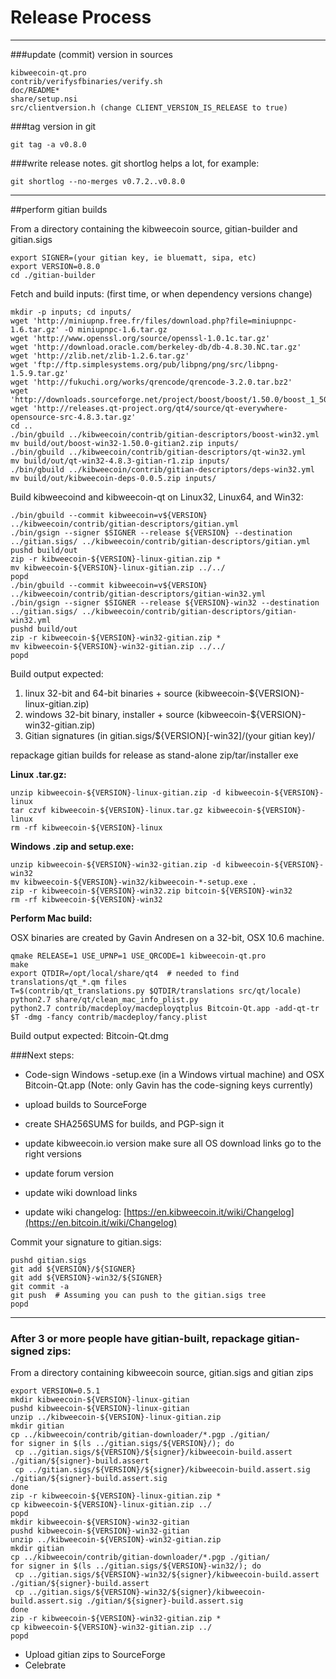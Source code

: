 Release Process
====================

* * *

###update (commit) version in sources


	kibweecoin-qt.pro
	contrib/verifysfbinaries/verify.sh
	doc/README*
	share/setup.nsi
	src/clientversion.h (change CLIENT_VERSION_IS_RELEASE to true)

###tag version in git

	git tag -a v0.8.0

###write release notes. git shortlog helps a lot, for example:

	git shortlog --no-merges v0.7.2..v0.8.0

* * *

##perform gitian builds

 From a directory containing the kibweecoin source, gitian-builder and gitian.sigs
  
	export SIGNER=(your gitian key, ie bluematt, sipa, etc)
	export VERSION=0.8.0
	cd ./gitian-builder

 Fetch and build inputs: (first time, or when dependency versions change)

	mkdir -p inputs; cd inputs/
	wget 'http://miniupnp.free.fr/files/download.php?file=miniupnpc-1.6.tar.gz' -O miniupnpc-1.6.tar.gz
	wget 'http://www.openssl.org/source/openssl-1.0.1c.tar.gz'
	wget 'http://download.oracle.com/berkeley-db/db-4.8.30.NC.tar.gz'
	wget 'http://zlib.net/zlib-1.2.6.tar.gz'
	wget 'ftp://ftp.simplesystems.org/pub/libpng/png/src/libpng-1.5.9.tar.gz'
	wget 'http://fukuchi.org/works/qrencode/qrencode-3.2.0.tar.bz2'
	wget 'http://downloads.sourceforge.net/project/boost/boost/1.50.0/boost_1_50_0.tar.bz2'
	wget 'http://releases.qt-project.org/qt4/source/qt-everywhere-opensource-src-4.8.3.tar.gz'
	cd ..
	./bin/gbuild ../kibweecoin/contrib/gitian-descriptors/boost-win32.yml
	mv build/out/boost-win32-1.50.0-gitian2.zip inputs/
	./bin/gbuild ../kibweecoin/contrib/gitian-descriptors/qt-win32.yml
	mv build/out/qt-win32-4.8.3-gitian-r1.zip inputs/
	./bin/gbuild ../kibweecoin/contrib/gitian-descriptors/deps-win32.yml
	mv build/out/kibweecoin-deps-0.0.5.zip inputs/

 Build kibweecoind and kibweecoin-qt on Linux32, Linux64, and Win32:
  
	./bin/gbuild --commit kibweecoin=v${VERSION} ../kibweecoin/contrib/gitian-descriptors/gitian.yml
	./bin/gsign --signer $SIGNER --release ${VERSION} --destination ../gitian.sigs/ ../kibweecoin/contrib/gitian-descriptors/gitian.yml
	pushd build/out
	zip -r kibweecoin-${VERSION}-linux-gitian.zip *
	mv kibweecoin-${VERSION}-linux-gitian.zip ../../
	popd
	./bin/gbuild --commit kibweecoin=v${VERSION} ../kibweecoin/contrib/gitian-descriptors/gitian-win32.yml
	./bin/gsign --signer $SIGNER --release ${VERSION}-win32 --destination ../gitian.sigs/ ../kibweecoin/contrib/gitian-descriptors/gitian-win32.yml
	pushd build/out
	zip -r kibweecoin-${VERSION}-win32-gitian.zip *
	mv kibweecoin-${VERSION}-win32-gitian.zip ../../
	popd

  Build output expected:

  1. linux 32-bit and 64-bit binaries + source (kibweecoin-${VERSION}-linux-gitian.zip)
  2. windows 32-bit binary, installer + source (kibweecoin-${VERSION}-win32-gitian.zip)
  3. Gitian signatures (in gitian.sigs/${VERSION}[-win32]/(your gitian key)/

repackage gitian builds for release as stand-alone zip/tar/installer exe

**Linux .tar.gz:**

	unzip kibweecoin-${VERSION}-linux-gitian.zip -d kibweecoin-${VERSION}-linux
	tar czvf kibweecoin-${VERSION}-linux.tar.gz kibweecoin-${VERSION}-linux
	rm -rf kibweecoin-${VERSION}-linux

**Windows .zip and setup.exe:**

	unzip kibweecoin-${VERSION}-win32-gitian.zip -d kibweecoin-${VERSION}-win32
	mv kibweecoin-${VERSION}-win32/kibweecoin-*-setup.exe .
	zip -r kibweecoin-${VERSION}-win32.zip bitcoin-${VERSION}-win32
	rm -rf kibweecoin-${VERSION}-win32

**Perform Mac build:**

  OSX binaries are created by Gavin Andresen on a 32-bit, OSX 10.6 machine.

	qmake RELEASE=1 USE_UPNP=1 USE_QRCODE=1 kibweecoin-qt.pro
	make
	export QTDIR=/opt/local/share/qt4  # needed to find translations/qt_*.qm files
	T=$(contrib/qt_translations.py $QTDIR/translations src/qt/locale)
	python2.7 share/qt/clean_mac_info_plist.py
	python2.7 contrib/macdeploy/macdeployqtplus Bitcoin-Qt.app -add-qt-tr $T -dmg -fancy contrib/macdeploy/fancy.plist

 Build output expected: Bitcoin-Qt.dmg

###Next steps:

* Code-sign Windows -setup.exe (in a Windows virtual machine) and
  OSX Bitcoin-Qt.app (Note: only Gavin has the code-signing keys currently)

* upload builds to SourceForge

* create SHA256SUMS for builds, and PGP-sign it

* update kibweecoin.io version
  make sure all OS download links go to the right versions

* update forum version

* update wiki download links

* update wiki changelog: [https://en.kibweecoin.it/wiki/Changelog](https://en.bitcoin.it/wiki/Changelog)

Commit your signature to gitian.sigs:

	pushd gitian.sigs
	git add ${VERSION}/${SIGNER}
	git add ${VERSION}-win32/${SIGNER}
	git commit -a
	git push  # Assuming you can push to the gitian.sigs tree
	popd

-------------------------------------------------------------------------

### After 3 or more people have gitian-built, repackage gitian-signed zips:

From a directory containing kibweecoin source, gitian.sigs and gitian zips

	export VERSION=0.5.1
	mkdir kibweecoin-${VERSION}-linux-gitian
	pushd kibweecoin-${VERSION}-linux-gitian
	unzip ../kibweecoin-${VERSION}-linux-gitian.zip
	mkdir gitian
	cp ../kibweecoin/contrib/gitian-downloader/*.pgp ./gitian/
	for signer in $(ls ../gitian.sigs/${VERSION}/); do
	 cp ../gitian.sigs/${VERSION}/${signer}/kibweecoin-build.assert ./gitian/${signer}-build.assert
	 cp ../gitian.sigs/${VERSION}/${signer}/kibweecoin-build.assert.sig ./gitian/${signer}-build.assert.sig
	done
	zip -r kibweecoin-${VERSION}-linux-gitian.zip *
	cp kibweecoin-${VERSION}-linux-gitian.zip ../
	popd
	mkdir kibweecoin-${VERSION}-win32-gitian
	pushd kibweecoin-${VERSION}-win32-gitian
	unzip ../kibweecoin-${VERSION}-win32-gitian.zip
	mkdir gitian
	cp ../kibweecoin/contrib/gitian-downloader/*.pgp ./gitian/
	for signer in $(ls ../gitian.sigs/${VERSION}-win32/); do
	 cp ../gitian.sigs/${VERSION}-win32/${signer}/kibweecoin-build.assert ./gitian/${signer}-build.assert
	 cp ../gitian.sigs/${VERSION}-win32/${signer}/kibweecoin-build.assert.sig ./gitian/${signer}-build.assert.sig
	done
	zip -r kibweecoin-${VERSION}-win32-gitian.zip *
	cp kibweecoin-${VERSION}-win32-gitian.zip ../
	popd

- Upload gitian zips to SourceForge
- Celebrate 
